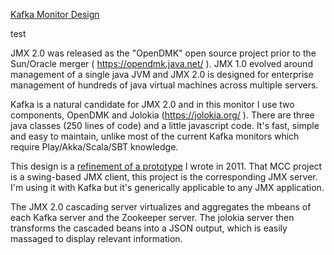 [Kafka Monitor Design](https://broward.ghost.io/2015/05/17/simple-kafka-monitor-using-opendmk-jmx-2-0/)

test

JMX 2.0 was released as the "OpenDMK" open source project prior to the Sun/Oracle merger ( https://opendmk.java.net/ ).  JMX 1.0 evolved around management of a single java JVM and JMX 2.0 is designed for enterprise management of hundreds of java virtual machines across multiple servers.

Kafka is a natural candidate for JMX 2.0 and in this monitor I use two components, OpenDMK and Jolokia (https://jolokia.org/ ).  There are three java classes (250 lines of code) and a little javascript code. It's fast, simple and easy to maintain, unlike most of the current Kafka monitors which require Play/Akka/Scala/SBT knowledge.

This design is a [refinement of a prototype](https://github.com/broward/MCC) I wrote in 2011. That MCC project is a swing-based JMX client, this project is the corresponding JMX server. I'm using it with Kafka but it's generically applicable to any JMX application.

The JMX 2.0 cascading server virtualizes and aggregates the mbeans of each Kafka server and the Zookeeper server.  The jolokia server then transforms the cascaded beans into a JSON output, which is easily massaged to display relevant information.
